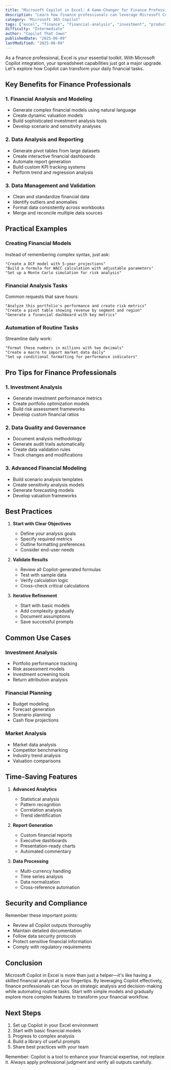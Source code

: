 ```yaml
---
title: "Microsoft Copilot in Excel: A Game-Changer for Finance Professionals"
description: "Learn how finance professionals can leverage Microsoft Copilot in Excel to streamline financial analysis, automate tasks, and enhance productivity"
category: "Microsoft 365 Copilot"
tags: ["excel", "finance", "financial-analysis", "investment", "productivity", "microsoft-365-copilot"]
difficulty: "Intermediate"
author: "Copilot That Jawn"
publishedDate: "2025-06-09"
lastModified: "2025-06-09"
---
```


As a finance professional, Excel is your essential toolkit. With Microsoft Copilot integration, your spreadsheet capabilities just got a major upgrade. Let's explore how Copilot can transform your daily financial tasks.

## Key Benefits for Finance Professionals

### 1. Financial Analysis and Modeling
- Generate complex financial models using natural language
- Create dynamic valuation models
- Build sophisticated investment analysis tools
- Develop scenario and sensitivity analyses

### 2. Data Analysis and Reporting
- Generate pivot tables from large datasets
- Create interactive financial dashboards
- Automate report generation
- Build custom KPI tracking systems
- Perform trend and regression analysis

### 3. Data Management and Validation
- Clean and standardize financial data
- Identify outliers and anomalies
- Format data consistently across workbooks
- Merge and reconcile multiple data sources

## Practical Examples

### Creating Financial Models
Instead of remembering complex syntax, just ask:
```
"Create a DCF model with 5-year projections"
"Build a formula for WACC calculation with adjustable parameters"
"Set up a Monte Carlo simulation for risk analysis"
```

### Financial Analysis Tasks
Common requests that save hours:
```
"Analyze this portfolio's performance and create risk metrics"
"Create a pivot table showing revenue by segment and region"
"Generate a financial dashboard with key metrics"
```

### Automation of Routine Tasks
Streamline daily work:
```
"Format these numbers in millions with two decimals"
"Create a macro to import market data daily"
"Set up conditional formatting for performance indicators"
```

## Pro Tips for Finance Professionals

### 1. Investment Analysis
- Generate investment performance metrics
- Create portfolio optimization models
- Build risk assessment frameworks
- Develop custom financial ratios

### 2. Data Quality and Governance
- Document analysis methodology
- Generate audit trails automatically
- Create data validation rules
- Track changes and modifications

### 3. Advanced Financial Modeling
- Build scenario analysis templates
- Create sensitivity analysis models
- Generate forecasting models
- Develop valuation frameworks

## Best Practices

1. **Start with Clear Objectives**
   - Define your analysis goals
   - Specify required metrics
   - Outline formatting preferences
   - Consider end-user needs

2. **Validate Results**
   - Review all Copilot-generated formulas
   - Test with sample data
   - Verify calculation logic
   - Cross-check critical calculations

3. **Iterative Refinement**
   - Start with basic models
   - Add complexity gradually
   - Document assumptions
   - Save successful prompts

## Common Use Cases

### Investment Analysis
- Portfolio performance tracking
- Risk assessment models
- Investment screening tools
- Return attribution analysis

### Financial Planning
- Budget modeling
- Forecast generation
- Scenario planning
- Cash flow projections

### Market Analysis
- Market data analysis
- Competitor benchmarking
- Industry trend analysis
- Valuation comparisons

## Time-Saving Features

1. **Advanced Analytics**
   - Statistical analysis
   - Pattern recognition
   - Correlation analysis
   - Trend identification

2. **Report Generation**
   - Custom financial reports
   - Executive dashboards
   - Presentation-ready charts
   - Automated commentary

3. **Data Processing**
   - Multi-currency handling
   - Time series analysis
   - Data normalization
   - Cross-reference automation

## Security and Compliance

Remember these important points:
- Review all Copilot outputs thoroughly
- Maintain detailed documentation
- Follow data security protocols
- Protect sensitive financial information
- Comply with regulatory requirements

## Conclusion

Microsoft Copilot in Excel is more than just a helper—it's like having a skilled financial analyst at your fingertips. By leveraging Copilot effectively, finance professionals can focus on strategic analysis and decision-making while automating routine tasks. Start with simple models and gradually explore more complex features to transform your financial workflow.

## Next Steps

1. Set up Copilot in your Excel environment
2. Start with basic financial models
3. Progress to complex analysis
4. Build a library of useful prompts
5. Share best practices with your team

Remember: Copilot is a tool to enhance your financial expertise, not replace it. Always apply professional judgment and verify all outputs carefully.
